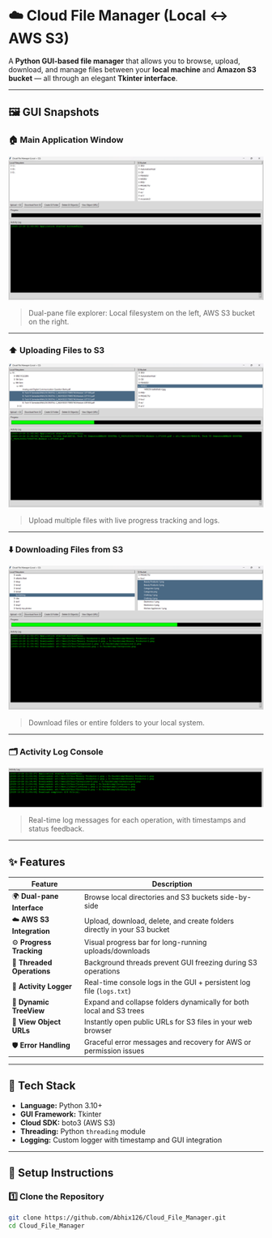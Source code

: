 # ☁️ Cloud File Manager (Local ↔ AWS S3)

A **Python GUI-based file manager** that allows you to browse, upload, download, and manage files between your **local machine** and **Amazon S3 bucket** — all through an elegant **Tkinter interface**.

---

## 🖼️ GUI Snapshots

### 🏠 Main Application Window
![Main GUI](images/Screenshot(199).png)

> Dual-pane file explorer: Local filesystem on the left, AWS S3 bucket on the right.

---

### ⬆️ Uploading Files to S3
![Upload Progress](images/Screenshot(203).png)

> Upload multiple files with live progress tracking and logs.

---

### ⬇️ Downloading Files from S3
![Download Progress](images/Screenshot(205).png)

> Download files or entire folders to your local system.

---

### 🗂️ Activity Log Console
![Activity Log](images/img.png)

> Real-time log messages for each operation, with timestamps and status feedback.

---

## ✨ Features

| Feature | Description |
|----------|--------------|
| 🌍 **Dual-pane Interface** | Browse local directories and S3 buckets side-by-side |
| ☁️ **AWS S3 Integration** | Upload, download, delete, and create folders directly in your S3 bucket |
| ⚙️ **Progress Tracking** | Visual progress bar for long-running uploads/downloads |
| 🧵 **Threaded Operations** | Background threads prevent GUI freezing during S3 operations |
| 🧾 **Activity Logger** | Real-time console logs in the GUI + persistent log file (`logs.txt`) |
| 📁 **Dynamic TreeView** | Expand and collapse folders dynamically for both local and S3 trees |
| 🔗 **View Object URLs** | Instantly open public URLs for S3 files in your web browser |
| 🛡️ **Error Handling** | Graceful error messages and recovery for AWS or permission issues |

---

## 🧰 Tech Stack

- **Language:** Python 3.10+
- **GUI Framework:** Tkinter
- **Cloud SDK:** boto3 (AWS S3)
- **Threading:** Python `threading` module
- **Logging:** Custom logger with timestamp and GUI integration

---

## 🚀 Setup Instructions

### 1️⃣ Clone the Repository
```bash
git clone https://github.com/Abhix126/Cloud_File_Manager.git
cd Cloud_File_Manager

